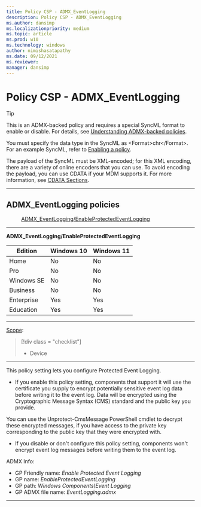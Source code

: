 ```yaml
---
title: Policy CSP - ADMX_EventLogging
description: Policy CSP - ADMX_EventLogging
ms.author: dansimp
ms.localizationpriority: medium
ms.topic: article
ms.prod: w10
ms.technology: windows
author: nimishasatapathy
ms.date: 09/12/2021
ms.reviewer: 
manager: dansimp
---
```


# Policy CSP - ADMX_EventLogging

> [!TIP]
> This is an ADMX-backed policy and requires a special SyncML format to enable or disable.  For details, see [Understanding ADMX-backed policies](./understanding-admx-backed-policies.md).
> 
> You must specify the data type in the SyncML as &lt;Format&gt;chr&lt;/Format&gt;. For an example SyncML, refer to [Enabling a policy](./understanding-admx-backed-policies.md#enabling-a-policy).
> 
> The payload of the SyncML must be XML-encoded; for this XML encoding, there are a variety of online encoders that you can use. To avoid encoding the payload, you can use CDATA if your MDM supports it.  For more information, see [CDATA Sections](http://www.w3.org/TR/REC-xml/#sec-cdata-sect).

<hr/>

<!--Policies-->
## ADMX_EventLogging policies  

<dl>
  <dd>
    <a href="#admx-eventlogging-enableprotectedeventlogging">ADMX_EventLogging/EnableProtectedEventLogging</a>
  </dd>
</dl>


<hr/>

<!--Policy-->
<a href="" id="admx-eventlogging-enableprotectedeventlogging"></a>**ADMX_EventLogging/EnableProtectedEventLogging**  

<!--SupportedSKUs-->

|Edition|Windows 10|Windows 11|
|--- |--- |--- |
|Home|No|No|
|Pro|No|No|
|Windows SE|No|No|
|Business|No|No|
|Enterprise|Yes|Yes|
|Education|Yes|Yes|

<!--/SupportedSKUs-->
<hr/>

<!--Scope-->
[Scope](./policy-configuration-service-provider.md#policy-scope):

> [!div class = "checklist"]
> * Device

<hr/>

<!--/Scope-->
<!--Description-->
This policy setting lets you configure Protected Event Logging.  

- If you enable this policy setting, components that support it will use the certificate you supply to encrypt potentially sensitive event log data before writing it to the event log. Data will be encrypted using the Cryptographic Message Syntax (CMS) standard and the public key you provide. 

You can use the Unprotect-CmsMessage PowerShell cmdlet to decrypt these encrypted messages, if you have access to the private key corresponding to the public key that they were encrypted with.  

- If you disable or don't configure this policy setting, components won't encrypt event log messages before writing them to the event log.

<!--/Description-->

<!--ADMXBacked-->
ADMX Info:  
-   GP Friendly name: *Enable Protected Event Logging*
-   GP name: *EnableProtectedEventLogging*
-   GP path: *Windows Components\Event Logging*
-   GP ADMX file name: *EventLogging.admx*

<!--/ADMXBacked-->
<!--/Policy-->
<hr/>


<!--/Policies-->

